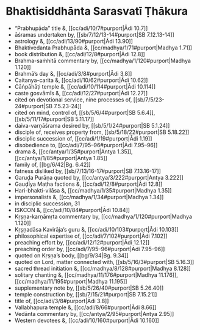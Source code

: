 # Bhaktisiddhānta Sarasvatī Ṭhākura

* “Prabhupāda” title &, [[cc/adi/10/7#purport|Ādi 10.7]]
* āśramas undertaken by, [[sb/7/12/13-14#purport|SB 7.12.13-14]]
* astrology &, [[cc/adi/13/90#purport|Ādi 13.90]]
* Bhaktivedanta Prabhupāda &, [[cc/madhya/1/71#purport|Madhya 1.71]]
* book distribution &, [[cc/adi/12/8#purport|Ādi 12.8]]
* Brahma-saṁhitā commentary by, [[cc/madhya/1/120#purport|Madhya 1.120]]
* Brahmā’s day &, [[cc/adi/3/8#purport|Ādi 3.8]]
* Caitanya-carita &, [[cc/adi/10/62#purport|Ādi 10.62]]
* Cāṅpāhāṭi temple &, [[cc/adi/10/114#purport|Ādi 10.114]]
* caste gosvāmīs &, [[cc/adi/12/27#purport|Ādi 12.27]]
* cited on devotional service, nine processes of, [[sb/7/5/23-24#purport|SB 7.5.23-24]]
* cited on mind, control of, [[sb/5/6/4#purport|SB 5.6.4]], [[sb/5/11/17#purport|SB 5.11.17]]
* daiva-varṇāśrama desired by, [[sb/5/1/24#purport|SB 5.1.24]]
* disciple of, receives property from, [[sb/5/18/22#purport|SB 5.18.22]]
* disciplic succession of, [[cc/adi/1/19#purport|Ādi 1.19]]
* disobedience to, [[cc/adi/7/95–96#purport|Ādi 7.95–96]]
* drama &, [[cc/antya/1/35#purport|Antya 1.35]], [[cc/antya/1/85#purport|Antya 1.85]]
* family of, [[bg/6/42|Bg. 6.42]]
* fatness disliked by, [[sb/7/13/16-17#purport|SB 7.13.16-17]]
* Garuḍa Purāṇa quoted by, [[cc/antya/3/222#purport|Antya 3.222]]
* Gauḍīya Maṭha factions &, [[cc/adi/12/8#purport|Ādi 12.8]]
* Hari-bhakti-vilāsa &, [[cc/madhya/1/35#purport|Madhya 1.35]]
* impersonalists &, [[cc/madhya/1/34#purport|Madhya 1.34]]
* in disciplic succession, 31
* ISKCON &, [[cc/adi/10/84#purport|Ādi 10.84]]
* Kṛṣṇa-karṇāmṛta commentary by, [[cc/madhya/1/120#purport|Madhya 1.120]]
* Kṛṣṇadāsa Kavirāja’s guru &, [[cc/adi/10/103#purport|Ādi 10.103]]
* philosophical expertise of, [[cc/adi/7/102#purport|Ādi 7.102]]
* preaching effort by, [[cc/adi/12/12#purport|Ādi 12.12]]
* preaching order by, [[cc/adi/7/95–96#purport|Ādi 7.95–96]]
* quoted on Kṛṣṇa’s body, [[bg/9/34|Bg. 9.34]]
* quoted on Lord, matter connected with, [[sb/5/16/3#purport|SB 5.16.3]]
* sacred thread initiation &, [[cc/madhya/8/128#purport|Madhya 8.128]]
* solitary chanting &, [[cc/madhya/11/176#purport|Madhya 11.176]], [[cc/madhya/11/195#purport|Madhya 11.195]]
* supplementary note by, [[sb/5/26/40#purport|SB 5.26.40]]
* temple construction by, [[sb/7/15/21#purport|SB 7.15.21]]
* title of, [[cc/adi/3/8#purport|Ādi 3.8]]
* Vallabhapura temple &, [[cc/adi/8/66#purport|Ādi 8.66]]
* Vedānta commentary by, [[cc/antya/2/95#purport|Antya 2.95]]
* Western devotees &, [[cc/adi/10/160#purport|Ādi 10.160]]
